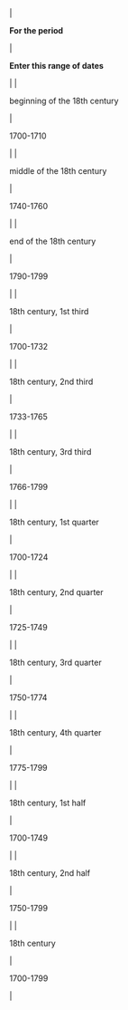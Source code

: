 |

**For the period**

 |

**Enter this range of dates**

 | |

beginning of the 18th century

 |

1700-1710

 | |

middle of the 18th century

 |

1740-1760

 | |

end of the 18th century

 |

1790-1799

 | |

18th century, 1st third

 |

1700-1732

 | |

18th century, 2nd third

 |

1733-1765

 | |

18th century, 3rd third

 |

1766-1799

 | |

18th century, 1st quarter

 |

1700-1724

 | |

18th century, 2nd quarter

 |

1725-1749

 | |

18th century, 3rd quarter

 |

1750-1774

 | |

18th century, 4th quarter

 |

1775-1799

 | |

18th century, 1st half

 |

1700-1749

 | |

18th century, 2nd half

 |

1750-1799

 | |

18th century

 |

1700-1799

 |